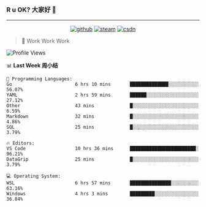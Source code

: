 ### R u OK? 大家好 👋

___

<p align="center">
  <a href="https://bigkjp97.github.io/"><img src="https://img.shields.io/badge/-GitPage-lightgrey" alt="github"></a>
  <a href="https://steamcommunity.com/id/bigkjp/"><img src="https://img.shields.io/badge/-Steam-black" alt="steam"></a>
  <a href="https://blog.csdn.net/qq_38986088"><img src="https://img.shields.io/badge/CSDN-cf000e" alt="csdn"></a>
</p>

> 🧟 Work Work Work

<!--START_SECTION:kjp readme-->
![Profile Views](http://img.shields.io/badge/Mi%20Amigos%E2%99%82%EF%B8%8F-0-ff69b4)

📊 **Last Week 周小结** 

```text
💬 Programming Languages: 
Go                       6 hrs 10 mins       ██████████████░░░░░░░░░░░   56.07% 
YAML                     2 hrs 59 mins       ██████░░░░░░░░░░░░░░░░░░░   27.12% 
Other                    43 mins             █░░░░░░░░░░░░░░░░░░░░░░░░   6.59% 
Markdown                 32 mins             █░░░░░░░░░░░░░░░░░░░░░░░░   4.86% 
SQL                      25 mins             █░░░░░░░░░░░░░░░░░░░░░░░░   3.79%

🔥 Editors: 
VS Code                  10 hrs 36 mins      ████████████████████████░   96.21% 
DataGrip                 25 mins             █░░░░░░░░░░░░░░░░░░░░░░░░   3.79%

💻 Operating System: 
WSL                      6 hrs 57 mins       ███████████████░░░░░░░░░░   63.16% 
Windows                  4 hrs 3 mins        █████████░░░░░░░░░░░░░░░░   36.84%

```


<!--END_SECTION:kjp readme-->

<!--
**bigkjp97/bigkjp97** is a ✨ _special_ ✨ repository because its `README.md` (this file) appears on your GitHub profile.

Here are some ideas to get you started:

- 🔭 I’m currently working on ...
- 🌱 I’m currently learning ...
- 👯 I’m looking to collaborate on ...
- 🤔 I’m looking for help with ...
- 💬 Ask me about ...
- 📫 How to reach me: ...
- 😄 Pronouns: ...
- ⚡ Fun fact: ... -->

